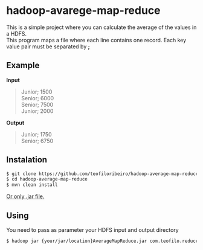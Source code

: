 # hadoop-avarege-map-reduce
This is a simple project where you can calculate the average of the values in a HDFS.  
This program maps a file where each line contains one record. Each key value pair must be separated by **;**  

## Example
**Input**
> Junior; 1500  
> Senior; 6000  
> Senior; 7500  
> Junior; 2000  

**Output**
> Junior; 1750  
> Senior; 6750

## Instalation

```sh
$ git clone https://github.com/teofiloribeiro/hadoop-average-map-reduce.git  
$ cd hadoop-average-map-reduce  
$ mvn clean install  
```

[Or only .jar file.](https://github.com/teofiloribeiro/hadoop-average-map-reduce/tree/master/target)

## Using
You need to pass as parameter your HDFS input and output directory

```sh
$ hadoop jar {your/jar/location}AverageMapReduce.jar com.teofilo.reducer.Main /input_dir /output_dir
```
